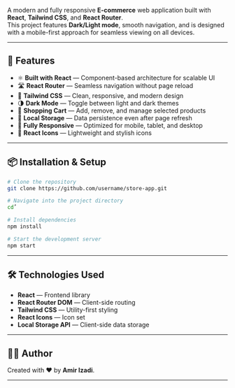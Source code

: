 A modern and fully responsive **E-commerce** web application built with **React**, **Tailwind CSS**, and **React Router**.  
This project features **Dark/Light mode**, smooth navigation, and is designed with a mobile-first approach for seamless viewing on all devices.

---

## 🚀 Features

-   ⚛ **Built with React** — Component-based architecture for scalable UI
-   🛣 **React Router** — Seamless navigation without page reload
-   🎨 **Tailwind CSS** — Clean, responsive, and modern design
-   🌗 **Dark Mode** — Toggle between light and dark themes
-   🛒 **Shopping Cart** — Add, remove, and manage selected products
-   💾 **Local Storage** — Data persistence even after page refresh
-   📱 **Fully Responsive** — Optimized for mobile, tablet, and desktop
-   🎯 **React Icons** — Lightweight and stylish icons

---

## 📦 Installation & Setup

```bash
# Clone the repository
git clone https://github.com/username/store-app.git

# Navigate into the project directory
cd ُ

# Install dependencies
npm install

# Start the development server
npm start
```

---

## 🛠 Technologies Used

-   **React** — Frontend library
-   **React Router DOM** — Client-side routing
-   **Tailwind CSS** — Utility-first styling
-   **React Icons** — Icon set
-   **Local Storage API** — Client-side data storage

---

## 👨‍💻 Author

Created with ❤️ by **Amir Izadi**.

---
